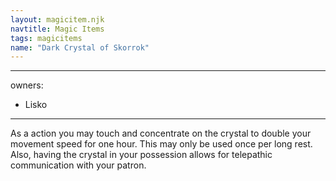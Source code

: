 ```yaml
---
layout: magicitem.njk
navtitle: Magic Items
tags: magicitems
name: "Dark Crystal of Skorrok"
---
```

---
owners:
  - Lisko
---

As a action you may touch and concentrate on the crystal to double your movement speed for one hour. This may only be used once per long rest. Also, having the crystal in your possession allows for telepathic communication with your patron.